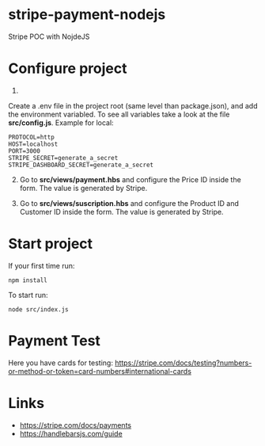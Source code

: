 # stripe-payment-nodejs
Stripe POC with NojdeJS

# Configure project

1)
Create a .env file in the project root (same level than package.json), and add the environment variabled. To see all variables take a look at the file **src/config.js**.
Example for local:
```
PROTOCOL=http
HOST=localhost
PORT=3000
STRIPE_SECRET=generate_a_secret
STRIPE_DASHBOARD_SECRET=generate_a_secret
```
2) Go to **src/views/payment.hbs** and configure the Price ID inside the form. The value is generated by Stripe.

3) Go to **src/views/suscription.hbs** and configure the Product ID and Customer ID inside the form. The value is generated by Stripe.

# Start project

If your first time run:
```
npm install
```

To start run:
```
node src/index.js
```

# Payment Test

Here you have cards for testing:
https://stripe.com/docs/testing?numbers-or-method-or-token=card-numbers#international-cards

# Links

- https://stripe.com/docs/payments
- https://handlebarsjs.com/guide